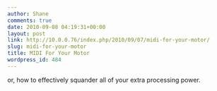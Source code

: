 ```yaml
---
author: Shane
comments: true
date: 2010-09-08 04:19:31+00:00
layout: post
link: http://10.0.0.76/index.php/2010/09/07/midi-for-your-motor/
slug: midi-for-your-motor
title: MIDI For Your Motor
wordpress_id: 484
---
```




or, how to effectively squander all of your extra processing power.
